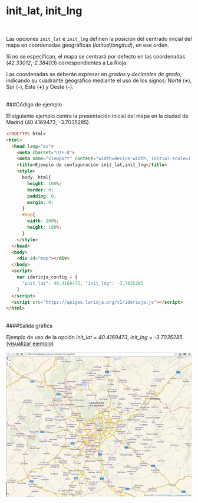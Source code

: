 # init_lat, init_lng
<br />

Las opciones `init_lat` e `init_lng` definen la posición del centrado inicial del mapa en coordenadas geográficas (*latitud*,*longitud*), en ese orden.

Si no se especifican, el mapa se centrará por defecto en las coordenadas (*42.33012*,*-2.38403*) correspondientes a La Rioja.

Las coordenadas se deberán expresar en *grados* y *decimales de grado*, indicando su cuadrante geográfico mediante el uso de los signos: Norte (**+**), Sur (**-**), Este (**+**) y Oeste (**-**).

<br />
###Código de ejemplo
<br />

El siguiente ejemplo centra la presentación inicial del mapa en la ciudad de Madrid (40.4169473, -3.7035285).

```html
<!DOCTYPE html>
<html>
  <head lang="es">
    <meta charset="UTF-8">
    <meta name="viewport" content="width=device-width, initial-scale=1.0, maximum-scale=1.0, user-scalable=no" />
    <title>Ejemplo de configuración init_lat,init_lng</title>
    <style>
      body, html{
        height: 100%;
        border: 0;
        padding: 0;
        margin: 0;
      }
      #map{
        width: 100%;
        height: 100%;
      }
    </style>
  </head>
  <body>
    <div id="map"></div>
  </body>
  <script>
    var iderioja_config = {
      "init_lat": 40.4169473, "init_lng": -3.7035285
    }
  </script>
  <script src="https://apigeo.larioja.org/v1/iderioja.js"></script>
</html>
```

<br />
####Salida gráfica
<br />

Ejemplo de uso de la opción  *init_lat = 40.4169473*,  *init_lng = -3.7035285*. [(visualizar ejemplo)](https://iderioja.github.io/doc_api_iderioja/ejemplo_opcion_init_lat-init_lng)

![Ejemplo de uso de la opción init,lat-init_lng](/img/opciones_init_lat_init_lng_salida_grafica.jpg "Ejemplo de uso de la opción init_lat,init_lng")
